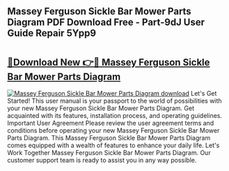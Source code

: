 ## Massey Ferguson Sickle Bar Mower Parts Diagram PDF Download Free - Part-9dJ User Guide Repair 5Ypp9

# <h2><a href="http://dfkl71.blite.top/?on=Massey+Ferguson+Sickle+Bar+Mower+Parts+Diagram">🔗Download New 👉🔴 Massey Ferguson Sickle Bar Mower Parts Diagram</a></h2>

[![Massey Ferguson Sickle Bar Mower Parts Diagram download](https://i.imgur.com/lujVjoI.png)](http://dfkl71.blite.top/?on=Massey+Ferguson+Sickle+Bar+Mower+Parts+Diagram)
Let's Get Started! This user manual is your passport to the world of possibilities with your new Massey Ferguson Sickle Bar Mower Parts Diagram. Get acquainted with its features, installation process, and operating guidelines. Important User Agreement Please review the user agreement terms and conditions before operating your new Massey Ferguson Sickle Bar Mower Parts Diagram. This Massey Ferguson Sickle Bar Mower Parts Diagram comes equipped with a wealth of features to enhance your daily life. Let's Work Together Massey Ferguson Sickle Bar Mower Parts Diagram. Our customer support team is ready to assist you in any way possible.
